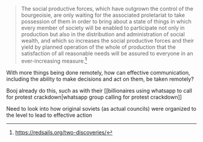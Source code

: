 
> The social productive forces, which have outgrown the control of the bourgeoisie, are only waiting for the associated proletariat to take possession of them in order to bring about a state of things in which every member of society will be enabled to participate not only in production but also in the distribution and administration of social wealth, and which so increases the social productive forces and their yield by planned operation of the whole of production that the satisfaction of all reasonable needs will be assured to everyone in an ever-increasing measure.[^1]

With more things being done remotely, how can effective communication, including the ability to make decisions and act on them, be taken remotely?

Booj already do this, such as with their [[billionaires using whatsapp to call for protest crackdown|whatsapp group calling for protest crackdown]]

Need to look into how original soviets (as actual councils) were organized to the level to lead to effective action



[^1]: https://redsails.org/two-discoveries/